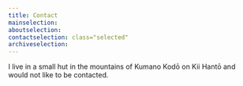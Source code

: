 ```yaml
---
title: Contact
mainselection: 
aboutselection: 
contactselection: class="selected" 
archiveselection: 
---
```


I live in a small hut in the mountains of Kumano Kodō on Kii Hantō and would not
like to be contacted.

